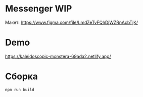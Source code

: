 # Messenger WIP

Макет: https://www.figma.com/file/LmdZeTvFQhDjWZRnAcbTjK/

# Demo
https://kaleidoscopic-monstera-69ada2.netlify.app/


# Сборка
```
npm run build
```
